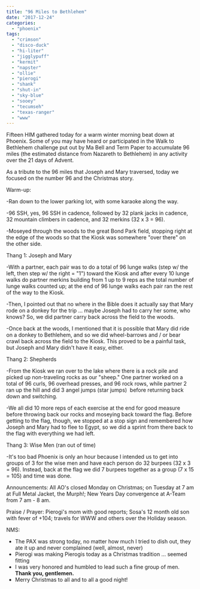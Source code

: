 ```yaml
---
title: "96 Miles to Bethlehem"
date: "2017-12-24"
categories: 
  - "phoenix"
tags: 
  - "crimson"
  - "disco-duck"
  - "hi-liter"
  - "jigglypuff"
  - "kermit"
  - "napster"
  - "ollie"
  - "pierogi"
  - "shank"
  - "shut-in"
  - "sky-blue"
  - "sooey"
  - "tecumseh"
  - "texas-ranger"
  - "www"
---
```


Fifteen HIM gathered today for a warm winter morning beat down at Phoenix. Some of you may have heard or participated in the Walk to Bethlehem challenge put out by Ma Bell and Term Paper to accumulate 96 miles (the estimated distance from Nazareth to Bethlehem) in any activity over the 21 days of Advent.

As a tribute to the 96 miles that Joseph and Mary traversed, today we focused on the number 96 and the Christmas story.

Warm-up:

\-Ran down to the lower parking lot, with some karaoke along the way.

\-96 SSH, yes, 96 SSH in cadence, followed by 32 plank jacks in cadence, 32 mountain climbers in cadence, and 32 merkins (32 x 3 = 96).

\-Moseyed through the woods to the great Bond Park field, stopping right at the edge of the woods so that the Kiosk was somewhere "over there" on the other side.

Thang 1: Joseph and Mary

\-With a partner, each pair was to do a total of 96 lunge walks (step w/ the left, then step w/ the right = "1") toward the Kiosk and after every 10 lunge walks do partner merkins building from 1 up to 9 reps as the total number of lunge walks counted up; at the end of 96 lunge walks each pair ran the rest of the way to the Kiosk.

\-Then, I pointed out that no where in the Bible does it actually say that Mary rode on a donkey for the trip ... maybe Joseph had to carry her some, who knows? So, we did partner carry back across the field to the woods.

\-Once back at the woods, I mentioned that it is possible that Mary did ride on a donkey to Bethlehem, and so we did wheel-barrows and / or bear crawl back across the field to the Kiosk. This proved to be a painful task, but Joseph and Mary didn't have it easy, either.

Thang 2: Shepherds

\-From the Kiosk we ran over to the lake where there is a rock pile and picked up non-traveling rocks as our "sheep." One partner worked on a total of 96 curls, 96 overhead presses, and 96 rock rows, while partner 2 ran up the hill and did 3 angel jumps (star jumps)  before returning back down and switching.

\-We all did 10 more reps of each exercise at the end for good measure before throwing back our rocks and moseying back toward the flag. Before getting to the flag, though, we stopped at a stop sign and remembered how Joseph and Mary had to flee to Egypt, so we did a sprint from there back to the flag with everything we had left.

Thang 3: Wise Men (ran out of time)

\-It's too bad Phoenix is only an hour because I intended us to get into groups of 3 for the wise men and have each person do 32 burpees (32 x 3 = 96). Instead, back at the flag we did 7 burpees together as a group (7 x 15 = 105) and time was done.

Announcements: All AO's closed Monday on Christmas; on Tuesday at 7 am at Full Metal Jacket, the Murph!; New Years Day convergence at A-Team from 7 am - 8 am.

Praise / Prayer: Pierogi's mom with good reports; Sosa's 12 month old son with fever of +104; travels for WWW and others over the Holiday season.

NMS:

- The PAX was strong today, no matter how much I tried to dish out, they ate it up and never complained (well, almost, never)
- Pierogi was making Pierogis today as a Christmas tradition ... seemed fitting
- I was very honored and humbled to lead such a fine group of men. **Thank you, gentlemen.**
- Merry Christmas to all and to all a good night!
